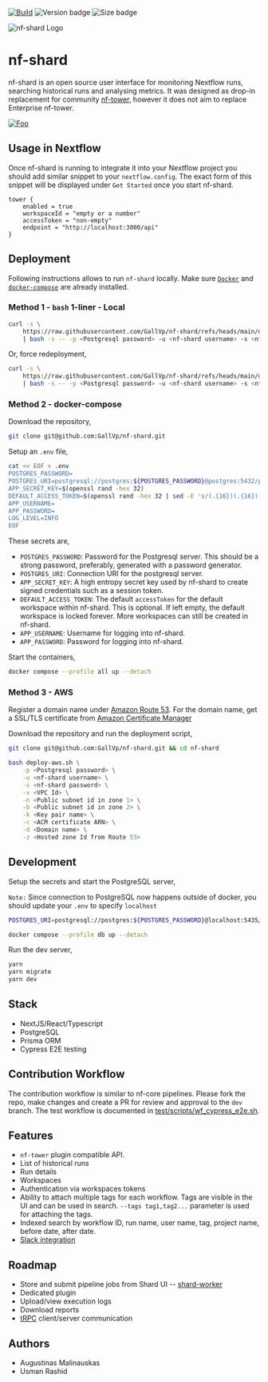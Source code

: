 [![Build](https://github.com/GallVp/nf-shard/actions/workflows/ci.yml/badge.svg)](https://github.com/GallVp/nf-shard/actions/workflows/ci.yml)
![Version badge](https://ghcr-badge.egpl.dev/GallVp/nf-shard/latest_tag?color=%236d52f4&ignore=latest&label=Version&trim=)
![Size badge](https://ghcr-badge.egpl.dev/GallVp/nf-shard/size?color=%23fa0092&tag=latest&label=Image+size&trim=)

![nf-shard Logo](./assets/logo.png)

# nf-shard

nf-shard is an open source user interface for monitoring Nextflow runs, searching historical runs and analysing metrics. It was designed as drop-in replacement for community [nf-tower](https://github.com/seqeralabs/nf-tower), however it does not aim to replace Enterprise nf-tower.

[![Foo](./assets/play.png)](https://www.youtube.com/watch?v=Fzq9cqozwEU)

## Usage in Nextflow

Once nf-shard is running to integrate it into your Nextflow project you should add similar snippet to your `nextflow.config`. The exact form of this snippet will be displayed under `Get Started` once you start nf-shard.

```nextflow
tower {
    enabled = true
    workspaceId = "empty or a number"
    accessToken = "non-empty"
    endpoint = "http://localhost:3000/api"
}
```

## Deployment

Following instructions allows to run `nf-shard` locally. Make sure [`Docker`](https://docs.docker.com/engine/install/) and [`docker-compose`](https://docs.docker.com/compose/install/linux/) are already installed.

### Method 1 - `bash` 1-liner - Local

```bash
curl -s \
    https://raw.githubusercontent.com/GallVp/nf-shard/refs/heads/main/deploy-local.sh \
    | bash -s -- -p <Postgresql password> -u <nf-shard username> -s <nf-shard password>
```

Or, force redeployment,

```bash
curl -s \
    https://raw.githubusercontent.com/GallVp/nf-shard/refs/heads/main/deploy-local.sh \
    | bash -s -- -p <Postgresql password> -u <nf-shard username> -s <nf-shard password> -f
```

### Method 2 - docker-compose

Download the repository,

```bash
git clone git@github.com:GallVp/nf-shard.git
```

Setup an `.env` file,

```bash
cat << EOF > .env
POSTGRES_PASSWORD=
POSTGRES_URI=postgresql://postgres:${POSTGRES_PASSWORD}@postgres:5432/postgres?schema=public
APP_SECRET_KEY=$(openssl rand -hex 32)
DEFAULT_ACCESS_TOKEN=$(openssl rand -hex 32 | sed -E 's/(.{16})(.{16})(.{16})(.{16})/\1-\2-\3-\4/')
APP_USERNAME=
APP_PASSWORD=
LOG_LEVEL=INFO
EOF
```

These secrets are,

- `POSTGRES_PASSWORD`: Password for the Postgresql server. This should be a strong password, preferably, generated with a password generator.
- `POSTGRES_URI`: Connection URI for the postgresql server.
- `APP_SECRET_KEY`: A high entropy secret key used by nf-shard to create signed credentials such as a session token.
- `DEFAULT_ACCESS_TOKEN`: The default `accessToken` for the default workspace within nf-shard. This is optional. If left empty, the default workspace is locked forever. More workspaces can still be created in nf-shard.
- `APP_USERNAME`: Username for logging into nf-shard.
- `APP_PASSWORD`: Password for logging into nf-shard.

Start the containers,

```bash
docker compose --profile all up --detach
```

### Method 3 - AWS

Register a domain name under [Amazon Route 53](https://aws.amazon.com/route53/). For the domain name, get a SSL/TLS certificate from [Amazon Certificate Manager](https://aws.amazon.com/certificate-manager/)

Download the repository and run the deployment script,

```bash
git clone git@github.com:GallVp/nf-shard.git && cd nf-shard

bash deploy-aws.sh \
    -p <Postgresql password> \
    -u <nf-shard username> \
    -s <nf-shard password> \
    -v <VPC Id> \
    -n <Public subnet id in zone 1> \
    -b <Public subnet id in zone 2> \
    -k <Key pair name> \
    -c <ACM certificate ARN> \
    -d <Domain name> \
    -z <Hosted zone Id from Route 53>
```

## Development

Setup the secrets and start the PostgreSQL server,

`Note:` Since connection to PostgreSQL now happens outside of docker, you should update your `.env` to specify `localhost`

```bash
POSTGRES_URI=postgresql://postgres:${POSTGRES_PASSWORD}@localhost:5435/postgres?schema=public
```

```bash
docker compose --profile db up --detach
```

Run the dev server,

```bash
yarn
yarn migrate
yarn dev
```

## Stack

- NextJS/React/Typescript
- PostgreSQL
- Prisma ORM
- Cypress E2E testing

## Contribution Workflow

The contribution workflow is similar to nf-core pipelines. Please fork the repo, make changes and create a PR for review and approval to the `dev` branch. The test workflow is documented in [test/scripts/wf_cypress_e2e.sh](test/scripts/wf_cypress_e2e.sh).

## Features

- `nf-tower` plugin compatible API.
- List of historical runs
- Run details
- Workspaces
- Authentication via workspaces tokens
- Ability to attach multiple tags for each workflow. Tags are visible in the UI and can be used in search. `--tags tag1,tag2...` parameter is used for attaching the tags.
- Indexed search by workflow ID, run name, user name, tag, project name, before date, after date.
- [Slack integration](https://www.youtube.com/watch?v=8lWLgvROQ8Q)

## Roadmap

- Store and submit pipeline jobs from Shard UI -- [shard-worker](https://github.com/AugustDev/shard-worker)
- Dedicated plugin
- Upload/view execution logs
- Download reports
- [tRPC](https://trpc.io/) client/server communication

## Authors

- Augustinas Malinauskas
- Usman Rashid